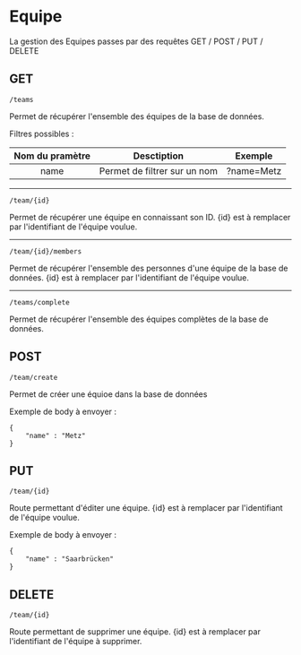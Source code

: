 # Equipe

La gestion des Equipes passes par des requêtes GET / POST / PUT / DELETE

## GET

    /teams

Permet de récupérer l'ensemble des équipes de la base de données.

Filtres possibles :


| Nom du pramètre  | Desctiption           | Exemple  |
| :-------------: |:-------------:| :-----: |
| name      | Permet de filtrer sur un nom | ?name=Metz |

--------------------------------------------------------------------------------------------

    /team/{id}

Permet de récupérer une équipe en connaissant son ID.
{id} est à remplacer par l'identifiant de l'équipe voulue.

--------------------------------------------------------------------------------------------

    /team/{id}/members

Permet de récupérer l'ensemble des personnes d'une équipe de la base de données.
{id} est à remplacer par l'identifiant de l'équipe voulue.

--------------------------------------------------------------------------------------------

    /teams/complete

Permet de récupérer l'ensemble des équipes complètes de la base de données.


## POST

    /team/create

Permet de créer une équioe dans la base de données

Exemple de body à envoyer :

    {
        "name" : "Metz"
    }


## PUT

    /team/{id}

Route permettant d'éditer une équipe.
{id} est à remplacer par l'identifiant de l'équipe voulue.

Exemple de body à envoyer :

    {
        "name" : "Saarbrücken"
    }


## DELETE

    /team/{id}

Route permettant de supprimer une équipe.
{id} est à remplacer par l'identifiant de l'équipe à supprimer.